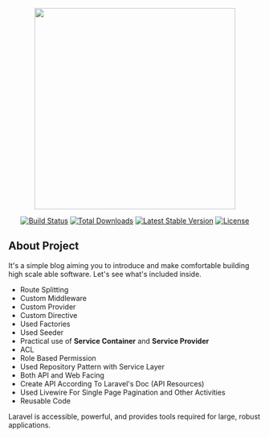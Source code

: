 <p align="center"><a href="https://laravel.com" target="_blank"><img src="https://raw.githubusercontent.com/laravel/art/master/logo-lockup/5%20SVG/2%20CMYK/1%20Full%20Color/laravel-logolockup-cmyk-red.svg" width="400"></a></p>

<p align="center">
<a href="https://travis-ci.org/laravel/framework"><img src="https://travis-ci.org/laravel/framework.svg" alt="Build Status"></a>
<a href="https://packagist.org/packages/laravel/framework"><img src="https://img.shields.io/packagist/dt/laravel/framework" alt="Total Downloads"></a>
<a href="https://packagist.org/packages/laravel/framework"><img src="https://img.shields.io/packagist/v/laravel/framework" alt="Latest Stable Version"></a>
<a href="https://packagist.org/packages/laravel/framework"><img src="https://img.shields.io/packagist/l/laravel/framework" alt="License"></a>
</p>

## About Project

It's a simple blog aiming you to introduce and make comfortable building high scale able software.
Let's see what's included inside.

- Route Splitting
- Custom Middleware
- Custom Provider
- Custom Directive
- Used Factories
- Used Seeder
- Practical use of **Service Container** and **Service Provider** 
- ACL
- Role Based Permission
- Used Repository Pattern with Service Layer
- Both API and Web Facing
- Create API According To Laravel's Doc (API Resources)
- Used Livewire For Single Page Pagination and Other Activities
- Reusable Code

Laravel is accessible, powerful, and provides tools required for large, robust applications.
